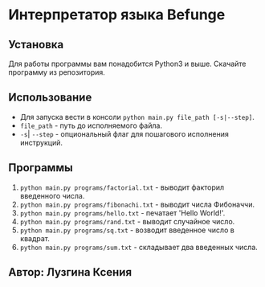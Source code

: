 # Интерпретатор языка Befunge


## Установка

Для работы программы вам понадобится Python3 и выше.
Скачайте программу из репозитория.

## Использование

- Для запуска вести в консоли `python main.py file_path [-s|--step]`.
- `file_path` - путь до исполняемого файла.
- `-s`| `--step` - опциональный флаг для пошагового исполнения инструкций.

## Программы

1. `python main.py programs/factorial.txt` - выводит факторил введенного числа.
2. `python main.py programs/fibonachi.txt` - выводит числа Фибоначчи. 
3. `python main.py programs/hello.txt` - печатает 'Hello World!'.
4. `python main.py programs/rand.txt` - выводит случайное число.
5. `python main.py programs/sq.txt` - возводит введенное число в квадрат.
6. `python main.py programs/sum.txt` - складывает два введенных числа.


## Автор: Лузгина Ксения